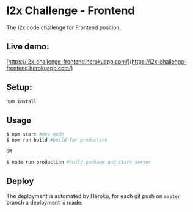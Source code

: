 # I2x Challenge - Frontend
The I2x code challenge for Frontend position.

## Live demo:
[https://i2x-challenge-frontend.herokuapp.com/](https://i2x-challenge-frontend.herokuapp.com/)

## Setup:

```sh
npm install
```

## Usage

```sh
$ npm start #dev mode
$ npm run build #build for production

OR

$ node run production #build package and start server
```

## Deploy
The deployment is automated by Heroku, for each git push on `master` branch a deployment is made.
